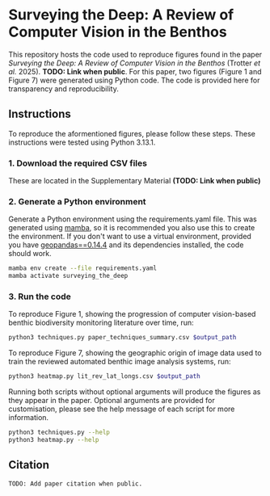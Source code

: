# Surveying the Deep: A Review of Computer Vision in the Benthos

This repository hosts the code used to reproduce figures found in the paper _Surveying the Deep: A Review of Computer Vision in the Benthos_ (Trotter _et al._ 2025). **TODO: Link when public**. For this paper, two figures (Figure 1 and Figure 7) were generated using Python code. The code is provided here for transparency and reproducibility.

## Instructions
To reproduce the aformentioned figures, please follow these steps. These instructions were tested using Python 3.13.1.

### 1. Download the required CSV files
These are located in the Supplementary Material **(TODO: Link when public)**

### 2. Generate a Python environment
Generate a Python environment using the requirements.yaml file. This was generated using [mamba](https://github.com/mamba-org/mamba), so it is recommended you also use this to create the environment. If you don't want to use a virtual environment, provided you have [geopandas==0.14.4](https://geopandas.org/en/stable/) and its dependencies installed, the code should work.

```bash
mamba env create --file requirements.yaml
mamba activate surveying_the_deep
```

### 3. Run the code

To reproduce Figure 1, showing the progression of computer vision-based benthic biodiversity monitoring literature over time, run:

```bash
python3 techniques.py paper_techniques_summary.csv $output_path                         
```         

To reproduce Figure 7, showing the geographic origin of image data used to train the reviewed automated benthic image analysis systems, run:

```bash
python3 heatmap.py lit_rev_lat_longs.csv $output_path
```
Running both scripts without optional arguments will produce the figures as they appear in the paper. Optional arguments are provided for customisation, please see the help message of each script for more information.

```bash
python3 techniques.py --help
python3 heatmap.py --help
```

## Citation

```
TODO: Add paper citation when public.
```
